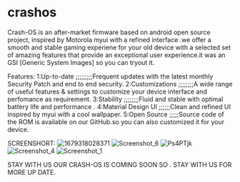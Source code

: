 
# crashos
Crash-OS is an after-market firmware based on android open source project, inspired by Motorola myui with a refined interface .we offer a smooth and stable gaming experiene for your old device with a selected set of amazing features that provide an exceptional user experience.it was an GSI [Generic System Images] so you can tryout it.

Features:
1:Up-to-date ;;;;;;;;;Frequent updates with the latest monthly Security Patch and end to end security.
2:Customizations ;;;;;;;;A wide range of useful features & settings to customize your device interface and perfomance as requirement.
3:Stability ;;;;;;;;Fluid and stable with optimal battery life and performance .
4:Material Design UI ;;;;;;Clean and refined UI inspired by myui with a cool wallpaper.
5:Open Source ;;;;;Source code of the ROM is available on our GitHub.so you can also customized it for your device.

SCREENSHORT:
![1679318028371](https://github.com/alpha7008/crashos/assets/138114447/d02ae817-60ca-4d48-b14d-be2ef532cab1)
![Screenshot_6](https://github.com/alpha7008/crashos/assets/138114447/f9fa69a8-e421-4a1c-9689-7258c3df6013)
![Ps4PTjk](https://github.com/alpha7008/crashos/assets/138114447/bfde0c41-834b-4820-982b-edb32482018e)
![Screenshot_4](https://github.com/alpha7008/crashos/assets/138114447/a82be16a-6c08-4332-b62f-541e2aacefbb)
![Screenshot_1](https://github.com/alpha7008/crashos/assets/138114447/f7af088c-4d4f-4ac9-aefa-fff0a5c7c177)

STAY WITH US OUR CRASH-OS IS COMING SOON SO . STAY WITH US FOR MORE UP DATE.

